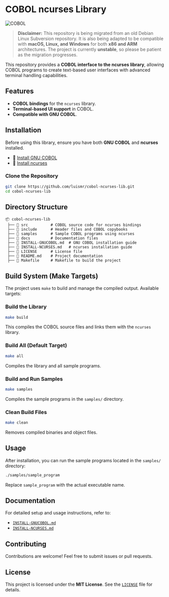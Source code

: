 # COBOL ncurses Library

![COBOL](https://img.shields.io/badge/COBOL-Blue?style=for-the-badge&logo=cobol)

> **Disclaimer:** This repository is being migrated from an old Debian Linux Subversion repository. It is also being adapted to be compatible with **macOS, Linux, and Windows** for both **x86 and ARM** architectures. The project is currently **unstable**, so please be patient as the migration progresses.


This repository provides a **COBOL interface to the ncurses library**, allowing COBOL programs to create text-based user interfaces with advanced terminal handling capabilities.

## Features
- **COBOL bindings** for the `ncurses` library.
- **Terminal-based UI support** in COBOL.
- **Compatible with GNU COBOL**.

## Installation
Before using this library, ensure you have both **GNU COBOL** and **ncurses** installed.

- 📜 [Install GNU COBOL](./INSTALL-GNUCOBOL.md)
- 📜 [Install ncurses](./INSTALL-NCURSES.md)

### Clone the Repository
```bash
git clone https://github.com/luismr/cobol-ncurses-lib.git
cd cobol-ncurses-lib
```

## Directory Structure
```
📦 cobol-ncurses-lib
 ├── 📂 src          # COBOL source code for ncurses bindings
 ├── 📂 include      # Header files and COBOL copybooks
 ├── 📂 samples      # Sample COBOL programs using ncurses
 ├── 📂 docs         # Documentation files
 ├── 📜 INSTALL-GNUCOBOL.md  # GNU COBOL installation guide
 ├── 📜 INSTALL-NCURSES.md   # ncurses installation guide
 ├── 📜 LICENSE      # License file
 ├── 📜 README.md    # Project documentation
 ├── 📜 Makefile     # Makefile to build the project
```

## Build System (Make Targets)
The project uses `make` to build and manage the compiled output. Available targets:

### Build the Library
```bash
make build
```
This compiles the COBOL source files and links them with the `ncurses` library.

### Build All (Default Target)
```bash
make all
```
Compiles the library and all sample programs.

### Build and Run Samples
```bash
make samples
```
Compiles the sample programs in the `samples/` directory.

### Clean Build Files
```bash
make clean
```
Removes compiled binaries and object files.

## Usage
After installation, you can run the sample programs located in the `samples/` directory:

```bash
./samples/sample_program
```
Replace `sample_program` with the actual executable name.

## Documentation
For detailed setup and usage instructions, refer to:
- [`INSTALL-GNUCOBOL.md`](./INSTALL-GNUCOBOL.md)
- [`INSTALL-NCURSES.md`](./INSTALL-NCURSES.md)

## Contributing
Contributions are welcome! Feel free to submit issues or pull requests.

## License
This project is licensed under the **MIT License**. See the [`LICENSE`](./LICENSE.md) file for details.


